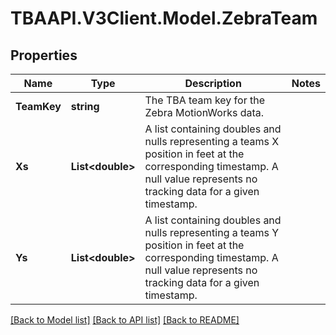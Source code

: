 # TBAAPI.V3Client.Model.ZebraTeam
## Properties

Name | Type | Description | Notes
------------ | ------------- | ------------- | -------------
**TeamKey** | **string** | The TBA team key for the Zebra MotionWorks data. | 
**Xs** | **List&lt;double&gt;** | A list containing doubles and nulls representing a teams X position in feet at the corresponding timestamp. A null value represents no tracking data for a given timestamp. | 
**Ys** | **List&lt;double&gt;** | A list containing doubles and nulls representing a teams Y position in feet at the corresponding timestamp. A null value represents no tracking data for a given timestamp. | 

[[Back to Model list]](../README.md#documentation-for-models) [[Back to API list]](../README.md#documentation-for-api-endpoints) [[Back to README]](../README.md)

